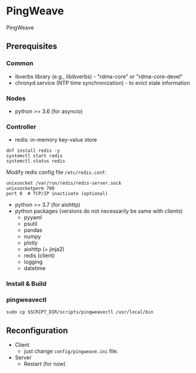 # PingWeave
PingWeave

## Prerequisites

### Common
* ibverbs library (e.g., libibverbs) - "rdma-core" or "rdma-core-devel"
* chronyd.service (NTP time synchronization) - to evict stale information 

### Nodes
* python >= 3.6 (for asyncio)

### Controller
* redis: in-memory key-value store
```
dnf install redis -y
systemctl start redis
systemctl status redis
```
Modify redis config file `/etc/redis.conf`:
```
unixsocket /var/run/redis/redis-server.sock
unixsocketperm 700
port 0  # TCP/IP inactivate (optional)
```
* python >= 3.7 (for aiohttp)
* python packages (versions do not necessarily be same with clients)
    * pyyaml
    * psutil
    * pandas
    * numpy
    * plotly
    * aiohttp (+ jinja2)
    * redis (client)
    * logging
    * datetime

### Install & Build



### pingweavectl
`sudo cp $SCRIPT_DIR/scripts/pingweavectl /usr/local/bin`



## Reconfiguration

- Client 
    - just change `config/pingweave.ini` file.
- Server
    - Restart (for now)
